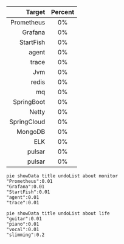 |      Target | Percent |
|------------:|:-------:|
|  Prometheus |   0%    |
|     Grafana |   0%    |
|   StartFish |   0%    |
|       agent |   0%    |
|       trace |   0%    |
|         Jvm |   0%    |
|       redis |   0%    |
|          mq |   0%    |
|  SpringBoot |   0%    |
|       Netty |   0%    |
| SpringCloud |   0%    |
|     MongoDB |   0%    |
|         ELK |   0%    |
|      pulsar |   0%    |
|      pulsar |   0%    |


```mermaid
pie showData title undoList about monitor
"Prometheus":0.01
"Grafana":0.01
"StartFish":0.01
"agent":0.01
"trace":0.01
```
```mermaid
pie showData title undoList about life
"guitar":0.01
"piano":0.01
"vocal":0.01
"slimming":0.2
```